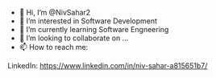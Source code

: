 - 👋 Hi, I’m @NivSahar2
- 👀 I’m interested in Software Development
- 🌱 I’m currently learning Software Engneering
- 💞️ I’m looking to collaborate on ...
- 📫 How to reach me: 

LinkedIn:
https://www.linkedin.com/in/niv-sahar-a815651b7/


<!---
nivsahar2/nivsahar2 is a ✨ special ✨ repository because its `README.md` (this file) appears on your GitHub profile.
You can click the Preview link to take a look at your changes.
--->
